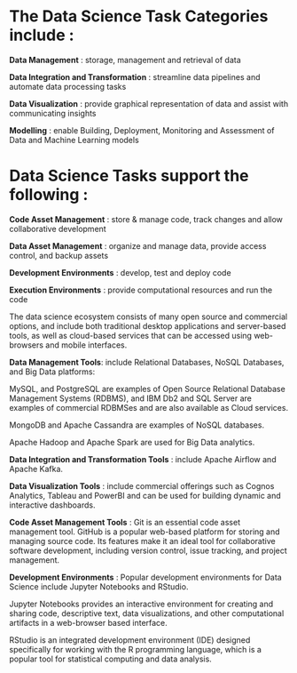 # The Data Science Task Categories include :

**Data Management** :  storage, management and retrieval of data

**Data Integration and Transformation** : streamline data pipelines and automate data processing tasks

**Data Visualization** : provide graphical representation of data and assist with communicating insights

**Modelling** : enable Building, Deployment, Monitoring and Assessment of Data and Machine Learning models

# Data Science Tasks support the following :

**Code Asset Management** : store & manage code, track changes and allow collaborative development

**Data Asset Management** : organize and manage data, provide access control, and backup assets

**Development Environments** : develop, test and deploy code

**Execution Environments** : provide computational resources and run the code

The data science ecosystem consists of many open source and commercial options, and include both traditional desktop applications and server-based tools, as well as cloud-based services that can be accessed using web-browsers and mobile interfaces.

**Data Management Tools**: include Relational Databases, NoSQL Databases, and Big Data platforms:

MySQL, and PostgreSQL are examples of Open Source Relational Database Management Systems (RDBMS), and IBM Db2 and SQL Server are examples of commercial RDBMSes and are also available as Cloud services.

MongoDB and Apache Cassandra are examples of NoSQL databases.

Apache Hadoop and Apache Spark are used for Big Data analytics. 

**Data Integration and Transformation Tools** :  include Apache Airflow and Apache Kafka. 

**Data Visualization Tools** :  include commercial offerings  such as Cognos Analytics, Tableau and PowerBI  and can be used for building dynamic and interactive dashboards.  

**Code Asset Management Tools** : Git is an essential code asset management tool. GitHub is a popular web-based platform for storing and managing source code. Its features make it an ideal tool for collaborative software development, including version control, issue tracking, and project management. 

**Development Environments** : Popular development environments for Data Science include Jupyter Notebooks and RStudio. 

Jupyter Notebooks provides an interactive environment for creating and sharing code, descriptive text, data visualizations, and other computational artifacts in a web-browser based interface.  

RStudio is an integrated development environment (IDE) designed specifically for working with the R programming language, which is a popular tool for statistical computing and data analysis.  

